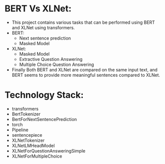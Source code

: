 # BERT Vs XLNet: 
  * This project contains various tasks that can be performed using BERT and XLNet using transformers.
  * BERT:
    * Next sentence prediction
    * Masked Model
  * XLNet:
    * Masked Model
    * Extractive Question Answering
    * Multiple Choice Question Answering
  * Finally Both BERT and XLNet are compared on the same input text, and BERT seems to provide more meaningful sentences compared to XLNet.

# Technology Stack:
  * transformers
  * BertTokenizer
  * BertForNextSentencePrediction
  * torch
  * Pipeline
  * sentencepiece
  * XLNetTokenizer
  * XLNetLMHeadModel
  * XLNetForQuestionAnsweringSimple
  * XLNetForMultipleChoice
